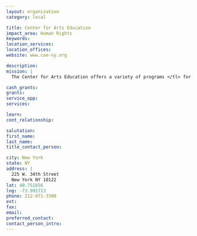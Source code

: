 ```yaml
---
layout: organization
category: local

title: Center for Arts Education
impact_area: Human Rights
keywords: 
location_services: 
location_offices: 
website: www.cae-ny.org

description: 
mission: |
  The Center for Arts Education offers a variety of programs </tl> for students, families, teachers, and school leaders during and afterschool. Artist residencies and professional development </teaching_learning/professional_development> sessions are designed to address the Common Core Learning Standards <http://www.p12.nysed.gov/ciai/common_core_standards/> and tailored to accommodate each school’s goals and resources. Many programs include field trips to museums and live school performances by professional musicians, actors, and dancers.

cash_grants: 
grants: 
service_opp: 
services: 

learn: 
cont_relationship: 

salutation: 
first_name: 
last_name: 
title_contact_person: 

city: New York
state: NY
address: |
  225 W. 34th Street  
  New York NY 10122
lat: 40.751856
lng: -73.991713
phone: 212-971-3300
ext: 
fax: 
email: 
preferred_contact: 
contact_person_intro: 
---
```

